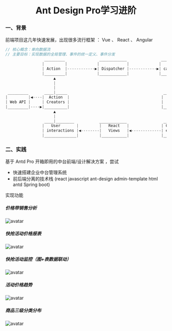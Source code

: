 <h1 align="center">Ant Design Pro学习进阶</h1>

### 一、背景
前端项目这几年快速发展，出现很多流行框架 ： Vue 、 React 、 Angular

```javascript
// 核心概念：单向数据流
// 主要目标：实现数据的全局管理、事件的统一定义、事件分发
                 _________               ____________               ___________
                |         |             |            |             |           |
                | Action  |------------▶| Dispatcher |------------▶| callbacks |
                |_________|             |____________|             |___________|
                     ▲                                                   |
                     |                                                   |
                     |                                                   |
 _________       ____|_____                                          ____▼____
|         |◀----|  Action  |                                        |         |
| Web API |     | Creators |                                        |  Store  |
|_________|----▶|__________|                                        |_________|
                     ▲                                                   |
                     |                                                   |
                 ____|________           ____________                ____▼____
                |   User       |         |   React   |              | Change  |
                | interactions |◀--------|   Views   |◀-------------| events  |
                |______________|         |___________|              |_________|

```
### 二、实践
基于 Antd Pro 开箱即用的中台前端/设计解决方案 ，尝试
- 快速搭建企业中台管理系统
- 前后端分离的技术栈 (react javascript ant-design admin-template html antd Spring boot)

实现功能
##### 价格带销售分析
 ![avatar](http://42.194.140.28/priceImage.png?raw=true)
 
##### 快抢活动价格报表
 ![avatar](http://42.194.140.28/kqReport.png?raw=true)
 
##### 快抢活动监控（图+表数据联动）
 ![avatar](http://42.194.140.28/kqdata.png?raw=true) 
 
##### 活动价格趋势
 ![avatar](http://42.194.140.28/priceFeature.png?raw=true) 
 
##### 商品三级分类分布
 ![avatar](http://42.194.140.28/category.png?raw=true) 
